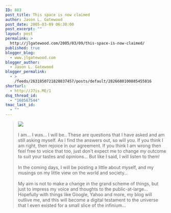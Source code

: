 ```yaml
---
ID: 883
post_title: This space is now claimed
author: Jason L. Gatewood
post_date: 2005-03-09 06:30:00
post_excerpt: ""
layout: post
permalink: >
  http://jlgatewood.com/2005/03/09/this-space-is-now-claimed/
published: true
blogger_blog:
  - www.jlgatewood.com
blogger_author:
  - Jason L. Gatewood
blogger_permalink:
  - >
    /feeds/2631850721828837457/posts/default/2826680100885455816
shorturl:
  - http://J7is.ME/1
dsq_thread_id:
  - "168567544"
tmac_last_id:
  - ""
---
```

><img src="http://jlgatewood.com/wp-content/uploads/2013/06/j7atwork.jpg" /><br /><br />I am... I was... I will be.. These are questions that I have asked and am still asking myself. As I find the answers out, so will you. If you think I am right, then rejoice in our agreement. If you think I am wrong then feel free to voice that too, just don't expect me to change <span style="font-style: italic;">my</span> outcome to suit your tastes and opinions...  But like I said, I will listen to them!<br /><br />In the coming days, I will be posting a little about myself, and my musings on my little view on the world and society...<br /><br />My aim is not to make a change in the grand scheme of things, but just to impress my voice and thoughts to the public-at-large... Hopefully with things like Google, Yahoo and more, my blog will outlive me, and this will become a digital testament to the universe that I even existed for a small slice of the infinium...